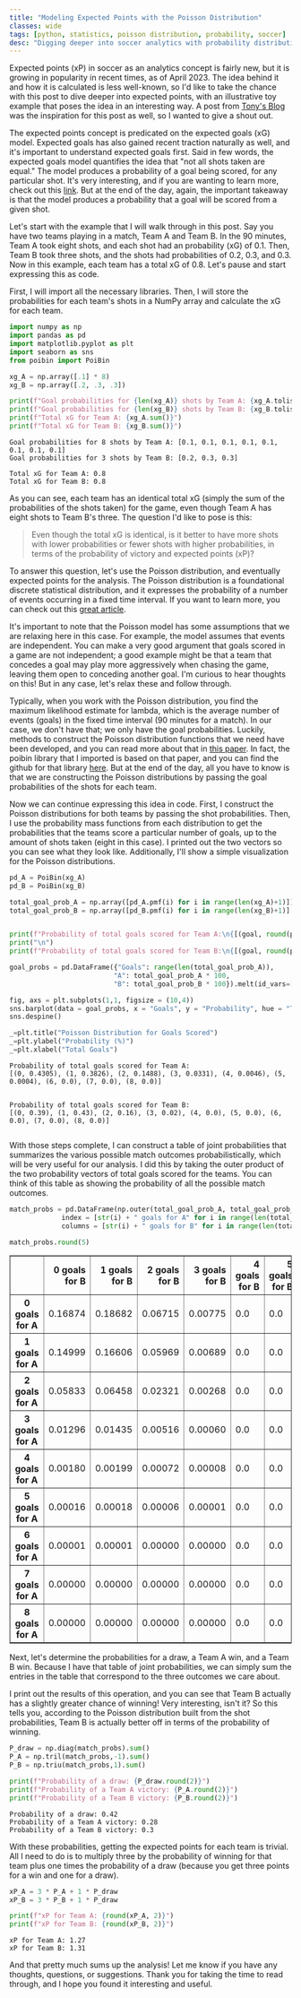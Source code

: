 ```yaml
---
title: "Modeling Expected Points with the Poisson Distribution"
classes: wide
tags: [python, statistics, poisson distribution, probability, soccer]
desc: "Digging deeper into soccer analytics with probability distributions"
---
```


Expected points (xP) in soccer as an analytics concept is fairly new, but it is growing in popularity in recent times, as of April 2023. The idea behind it and how it is calculated is less well-known, so I'd like to take the chance with this post to dive deeper into expected points, with an illustrative toy example that poses the idea in an interesting way. A post from [Tony's Blog](https://tonyelhabr.rbind.io/posts/epl-xpts-simulation-1/#fn3) was the inspiration for this post as well, so I wanted to give a shout out.

The expected points concept is predicated on the expected goals (xG) model. Expected goals has also gained recent traction naturally as well, and it's important to understand expected goals first. Said in few words, the expected goals model quantifies the idea that "not all shots taken are equal." The model produces a probability of a goal being scored, for any particular shot. It's very interesting, and if you are wanting to learn more, check out this [link](https://statsbomb.com/soccer-metrics/expected-goals-xg-explained/). But at the end of the day, again, the important takeaway is that the model produces a probability that a goal will be scored from a given shot.

Let's start with the example that I will walk through in this post. Say you have two teams playing in a match, Team A and Team B. In the 90 minutes, Team A took eight shots, and each shot had an probability (xG) of 0.1. Then, Team B took three shots, and the shots had probabilities of 0.2, 0.3, and 0.3. Now in this example, each team has a total xG of 0.8. Let's pause and start expressing this as code.

First, I will import all the necessary libraries. Then, I will store the probabilities for each team's shots in a NumPy array and calculate the xG for each team.


```python
import numpy as np
import pandas as pd
import matplotlib.pyplot as plt
import seaborn as sns
from poibin import PoiBin
```


```python
xg_A = np.array([.1] * 8)
xg_B = np.array([.2, .3, .3])

print(f"Goal probabilities for {len(xg_A)} shots by Team A: {xg_A.tolist()}")
print(f"Goal probabilities for {len(xg_B)} shots by Team B: {xg_B.tolist()}\n")
print(f"Total xG for Team A: {xg_A.sum()}")
print(f"Total xG for Team B: {xg_B.sum()}")
```

    Goal probabilities for 8 shots by Team A: [0.1, 0.1, 0.1, 0.1, 0.1, 0.1, 0.1, 0.1]
    Goal probabilities for 3 shots by Team B: [0.2, 0.3, 0.3]
    
    Total xG for Team A: 0.8
    Total xG for Team B: 0.8


As you can see, each team has an identical total xG (simply the sum of the probabilities of the shots taken) for the game, even though Team A has eight shots to Team B's three. The question I'd like to pose is this:

> Even though the total xG is identical, is it better to have more shots with lower probabilities or fewer shots with higher probabilities, in terms of the probability of victory and expected points (xP)?

To answer this question, let's use the Poisson distribution, and eventually expected points for the analysis. The Poisson distribution is a foundational discrete statistical distribution, and it expresses the probability of a number of events occurring in a fixed time interval. If you want to learn more, you can check out this [great article](https://towardsdatascience.com/poisson-distribution-intuition-and-derivation-1059aeab90d).

It's important to note that the Poisson model has some assumptions that we are relaxing here in this case. For example, the model assumes that events are independent. You can make a very good argument that goals scored in a game are not independent; a good example might be that a team that concedes a goal may play more aggressively when chasing the game, leaving them open to conceding another goal. I'm curious to hear thoughts on this! But in any case, let's relax these and follow through.

Typically, when you work with the Poisson distribution, you find the maximum likelihood estimate for lambda, which is the average number of events (goals) in the fixed time interval (90 minutes for a match). In our case, we don't have that; we only have the goal probabilities. Luckily, methods to construct the Poisson distribution functions that we need have been developed, and you can read more about that in [this paper](https://www.researchgate.net/profile/Yili-Hong/publication/257017356_On_computing_the_distribution_function_for_the_Poisson_binomial_distribution/links/5a02feebaca2720c32650fb3/On-computing-the-distribution-function-for-the-Poisson-binomial-distribution.pdf). In fact, the poibin library that I imported is based on that paper, and you can find the github for that library [here](https://github.com/tsakim/poibin). But at the end of the day, all you have to know is that we are constructing the Poisson distributions by passing the goal probabilities of the shots for each team.

Now we can continue expressing this idea in code. First, I construct the Poisson distributions for both teams by passing the shot probabilities. Then, I use the probability mass functions from each distribution to get the probabilities that the teams score a particular number of goals, up to the amount of shots taken (eight in this case). I printed out the two vectors so you can see what they look like. Additionally, I'll show a simple visualization for the Poisson distributions.


```python
pd_A = PoiBin(xg_A)
pd_B = PoiBin(xg_B)

total_goal_prob_A = np.array([pd_A.pmf(i) for i in range(len(xg_A)+1)])
total_goal_prob_B = np.array([pd_B.pmf(i) for i in range(len(xg_B)+1)] + [0] * (len(xg_A) - len(xg_B)))


print(f"Probability of total goals scored for Team A:\n{[(goal, round(prob,4)) for goal, prob in enumerate(total_goal_prob_A)]}")
print("\n")
print(f"Probability of total goals scored for Team B:\n{[(goal, round(prob,2)) for goal, prob in enumerate(total_goal_prob_B)]}\n\n")

goal_probs = pd.DataFrame({"Goals": range(len(total_goal_prob_A)),
                          "A": total_goal_prob_A * 100,
                          "B": total_goal_prob_B * 100}).melt(id_vars=["Goals"], var_name="Team", value_name="Probability")

fig, axs = plt.subplots(1,1, figsize = (10,4))
sns.barplot(data = goal_probs, x = "Goals", y = "Probability", hue = "Team", palette = ['r', 'b'], alpha = 0.8)
sns.despine()

_=plt.title("Poisson Distribution for Goals Scored")
_=plt.ylabel("Probability (%)")
_=plt.xlabel("Total Goals")
```

    Probability of total goals scored for Team A:
    [(0, 0.4305), (1, 0.3826), (2, 0.1488), (3, 0.0331), (4, 0.0046), (5, 0.0004), (6, 0.0), (7, 0.0), (8, 0.0)]
    
    
    Probability of total goals scored for Team B:
    [(0, 0.39), (1, 0.43), (2, 0.16), (3, 0.02), (4, 0.0), (5, 0.0), (6, 0.0), (7, 0.0), (8, 0.0)]
    
    



    
<img src="{{ site.url }}{{ site.baseurl }}/images/poisson/poisson.png" alt="">
    


With those steps complete, I can construct a table of joint probabilities that summarizes the various possible match outcomes probabilistically, which will be very useful for our analysis. I did this by taking the outer product of the two probability vectors of total goals scored for the teams. You can think of this table as showing the probability of all the possible match outcomes.


```python
match_probs = pd.DataFrame(np.outer(total_goal_prob_A, total_goal_prob_B), 
             index = [str(i) + " goals for A" for i in range(len(total_goal_prob_A))], 
             columns = [str(i) + " goals for B" for i in range(len(total_goal_prob_B))])

match_probs.round(5)
```




<div>
<style scoped>
    .dataframe tbody tr th:only-of-type {
        vertical-align: middle;
    }

    .dataframe tbody tr th {
        vertical-align: top;
    }

    .dataframe thead th {
        text-align: right;
    }
</style>
<table border="1" class="dataframe">
  <thead>
    <tr style="text-align: right;">
      <th></th>
      <th>0 goals for B</th>
      <th>1 goals for B</th>
      <th>2 goals for B</th>
      <th>3 goals for B</th>
      <th>4 goals for B</th>
      <th>5 goals for B</th>
      <th>6 goals for B</th>
      <th>7 goals for B</th>
      <th>8 goals for B</th>
    </tr>
  </thead>
  <tbody>
    <tr>
      <th>0 goals for A</th>
      <td>0.16874</td>
      <td>0.18682</td>
      <td>0.06715</td>
      <td>0.00775</td>
      <td>0.0</td>
      <td>0.0</td>
      <td>0.0</td>
      <td>0.0</td>
      <td>0.0</td>
    </tr>
    <tr>
      <th>1 goals for A</th>
      <td>0.14999</td>
      <td>0.16606</td>
      <td>0.05969</td>
      <td>0.00689</td>
      <td>0.0</td>
      <td>0.0</td>
      <td>0.0</td>
      <td>0.0</td>
      <td>0.0</td>
    </tr>
    <tr>
      <th>2 goals for A</th>
      <td>0.05833</td>
      <td>0.06458</td>
      <td>0.02321</td>
      <td>0.00268</td>
      <td>0.0</td>
      <td>0.0</td>
      <td>0.0</td>
      <td>0.0</td>
      <td>0.0</td>
    </tr>
    <tr>
      <th>3 goals for A</th>
      <td>0.01296</td>
      <td>0.01435</td>
      <td>0.00516</td>
      <td>0.00060</td>
      <td>0.0</td>
      <td>0.0</td>
      <td>0.0</td>
      <td>0.0</td>
      <td>0.0</td>
    </tr>
    <tr>
      <th>4 goals for A</th>
      <td>0.00180</td>
      <td>0.00199</td>
      <td>0.00072</td>
      <td>0.00008</td>
      <td>0.0</td>
      <td>0.0</td>
      <td>0.0</td>
      <td>0.0</td>
      <td>0.0</td>
    </tr>
    <tr>
      <th>5 goals for A</th>
      <td>0.00016</td>
      <td>0.00018</td>
      <td>0.00006</td>
      <td>0.00001</td>
      <td>0.0</td>
      <td>0.0</td>
      <td>0.0</td>
      <td>0.0</td>
      <td>0.0</td>
    </tr>
    <tr>
      <th>6 goals for A</th>
      <td>0.00001</td>
      <td>0.00001</td>
      <td>0.00000</td>
      <td>0.00000</td>
      <td>0.0</td>
      <td>0.0</td>
      <td>0.0</td>
      <td>0.0</td>
      <td>0.0</td>
    </tr>
    <tr>
      <th>7 goals for A</th>
      <td>0.00000</td>
      <td>0.00000</td>
      <td>0.00000</td>
      <td>0.00000</td>
      <td>0.0</td>
      <td>0.0</td>
      <td>0.0</td>
      <td>0.0</td>
      <td>0.0</td>
    </tr>
    <tr>
      <th>8 goals for A</th>
      <td>0.00000</td>
      <td>0.00000</td>
      <td>0.00000</td>
      <td>0.00000</td>
      <td>0.0</td>
      <td>0.0</td>
      <td>0.0</td>
      <td>0.0</td>
      <td>0.0</td>
    </tr>
  </tbody>
</table>
</div>



Next, let's determine the probabilities for a draw, a Team A win, and a Team B win. Because I have that table of joint probabilities, we can simply sum the entries in the table that correspond to the three outcomes we care about.

I print out the results of this operation, and you can see that Team B actually has a slightly greater chance of winning! Very interesting, isn't it? So this tells you, according to the Poisson distribution built from the shot probabilities, Team B is actually better off in terms of the probability of winning.


```python
P_draw = np.diag(match_probs).sum()
P_A = np.tril(match_probs,-1).sum()
P_B = np.triu(match_probs,1).sum()

print(f"Probability of a draw: {P_draw.round(2)}")
print(f"Probability of a Team A victory: {P_A.round(2)}")
print(f"Probability of a Team B victory: {P_B.round(2)}")
```

    Probability of a draw: 0.42
    Probability of a Team A victory: 0.28
    Probability of a Team B victory: 0.3


With these probabilities, getting the expected points for each team is trivial. All I need to do is to multiply three by the probability of winning for that team plus one times the probability of a draw (because you get three points for a win and one for a draw).


```python
xP_A = 3 * P_A + 1 * P_draw
xP_B = 3 * P_B + 1 * P_draw

print(f"xP for Team A: {round(xP_A, 2)}")
print(f"xP for Team B: {round(xP_B, 2)}")
```

    xP for Team A: 1.27
    xP for Team B: 1.31


And that pretty much sums up the analysis! Let me know if you have any thoughts, questions, or suggestions. Thank you for taking the time to read through, and I hope you found it interesting and useful.
